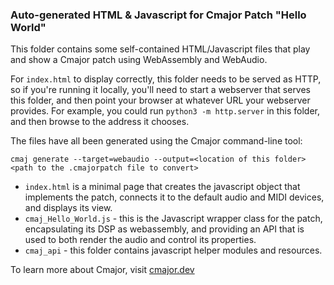 ### Auto-generated HTML & Javascript for Cmajor Patch "Hello World"

This folder contains some self-contained HTML/Javascript files that play and show a Cmajor
patch using WebAssembly and WebAudio.

For `index.html` to display correctly, this folder needs to be served as HTTP, so if you're
running it locally, you'll need to start a webserver that serves this folder, and then
point your browser at whatever URL your webserver provides. For example, you could run
`python3 -m http.server` in this folder, and then browse to the address it chooses.

The files have all been generated using the Cmajor command-line tool:
```
cmaj generate --target=webaudio --output=<location of this folder> <path to the .cmajorpatch file to convert>
```

- `index.html` is a minimal page that creates the javascript object that implements the patch,
   connects it to the default audio and MIDI devices, and displays its view.
- `cmaj_Hello_World.js` - this is the Javascript wrapper class for the patch, encapsulating its
   DSP as webassembly, and providing an API that is used to both render the audio and
   control its properties.
- `cmaj_api` - this folder contains javascript helper modules and resources.

To learn more about Cmajor, visit [cmajor.dev](cmajor.dev)
